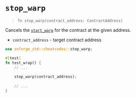 # `stop_warp`

> `fn stop_warp(contract_address: ContractAddress)`

Cancels the [`start_warp`](./start_warp.md) for the contract at the given address.

- `contract_address` - target contract address

```rust
use snforge_std::cheatcodes::stop_warp;

#[test]
fn test_wrap() {
    // ...
    
    stop_warp(contract_address);
    
    // ...
}
```
